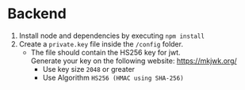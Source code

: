 # Backend #
1. Install node and dependencies by executing `npm install`  
2. Create a `private.key` file inside the `/config` folder.  
    - The file should contain the HS256 key for jwt.  
      Generate your key on the following website: https://mkjwk.org/  
        - Use key size `2048` or greater  
        - Use Algorithm `HS256 (HMAC using SHA-256)`  